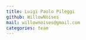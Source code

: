 ```yaml
---
title: Luigi Paolo Pileggi
github: WillowNoises
mail: willownoises@gmail.com
categories: team
---
```

